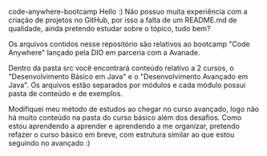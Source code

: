 code-anywhere-bootcamp
Hello :) Não possuo muita experiência com a criação de projetos no GitHub, por isso a falta de um README.md de qualidade, ainda pretendo estudar sobre o tópico, tudo bem?

Os arquivos contidos nesse repositório são relativos ao bootcamp "Code Anywhere" lançado pela DIO em parceria com a Avanade.

Dentro da pasta src você encontrará conteúdo relativo a 2 cursos, o "Desenvolvimento Básico em Java" e o "Desenvolvimento Avançado em Java". Os arquivos estão separados por módulos e cada módulo possui pasta de conteúdo e de exemplos.

Modifiquei meu método de estudos ao chegar no curso avançado, logo não há muito conteúdo na pasta do curso básico além dos desafios. Como estou aprendendo a aprender e aprendendo a me organizar, pretendo refazer o curso básico em breve, com estrutura similar ao que estou seguindo no avançado :)